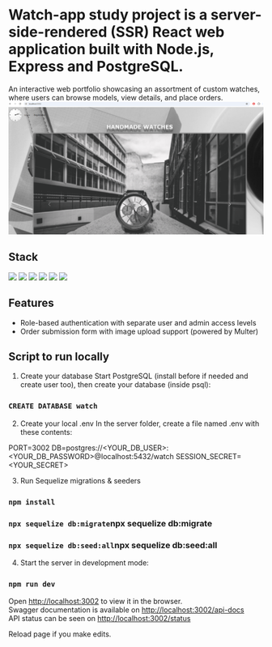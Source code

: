 # Watch-app study project is a server-side-rendered (SSR) React web application built with Node.js, Express and PostgreSQL.

An interactive web portfolio showcasing an assortment of custom watches, where users can browse models, view details, and place orders.
![Front page:](./Front_page.png)

## Stack
<img src="https://img.shields.io/badge/JavaScript-323330?style=for-the-badge&logo=javascript&logoColor=F7DF1E" /> <img src="https://img.shields.io/badge/Node%20js-339933?style=for-the-badge&logo=nodedotjs&logoColor=white" /> <img src="https://img.shields.io/badge/Express%20js-000000?style=for-the-badge&logo=express&logoColor=white" /> <img src="https://img.shields.io/badge/PostgreSQL-316192?style=for-the-badge&logo=postgresql&logoColor=white" /> <img src="https://img.shields.io/badge/Swagger-85EA2D?style=for-the-badge&logo=Swagger&logoColor=white" /> <img src="https://img.shields.io/badge/Babel-F9DC3E?style=for-the-badge&logo=babel&logoColor=white" />

## Features
- Role-based authentication with separate user and admin access levels
- Order submission form with image upload support (powered by Multer)
  
## Script to run locally

1. Create your database
  Start PostgreSQL (install before if needed and create user too), then create your database (inside psql):

  ### `CREATE DATABASE watch`

2. Create your local .env
  In the server folder, create a file named .env with these contents:

  PORT=3002
  DB=postgres://<YOUR_DB_USER>:<YOUR_DB_PASSWORD>@localhost:5432/watch
  SESSION_SECRET=<YOUR_SECRET>

3. Run Sequelize migrations & seeders
   
  ### `npm install`
  ### `npx sequelize db:migrate`npx sequelize db:migrate
  ### `npx sequelize db:seed:all`npx sequelize db:seed:all

4. Start the server in development mode:

  ### `npm run dev`

Open [http://localhost:3002](http://localhost:3002) to view it in the browser.  
Swagger documentation is available on [http://localhost:3002/api-docs](http://localhost:3002/api-docs)  
API status can be seen on [http://localhost:3002/status](http://localhost:3002/status)

Reload page if you make edits.

